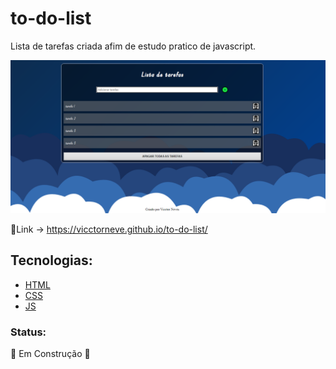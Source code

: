 # to-do-list
<p>Lista de tarefas criada afim de estudo pratico de javascript.</p>

<img src="assets/img/preview-to-do-list.png" alt="Preview do site to-do list">

🔗Link -> https://vicctorneve.github.io/to-do-list/

## Tecnologias:

<ul>
   <li><a href="https://www.w3schools.com/html/">HTML</a>
   <li><a href="https://www.w3schools.com/css/">CSS</a>
   <li><a href="https://www.w3schools.com/js/">JS</a>
</ul>

### Status:
<p>🚧 Em Construção 🚧</p>
